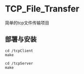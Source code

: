 # TCP_File_Transfer

简单的tcp文件传输项目

部署与安装
---

    cd /tcpClient
    make

    cd /tcpServer
    make

